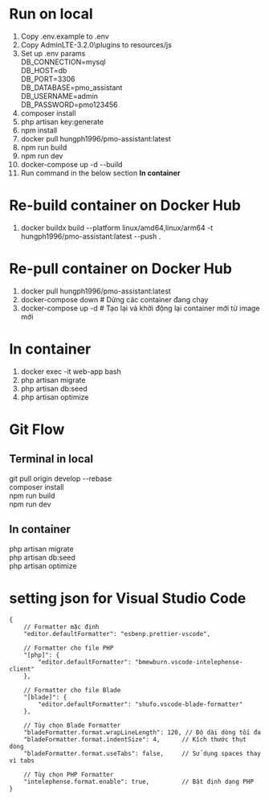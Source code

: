 # Run on local
1. Copy .env.example to .env
2. Copy AdminLTE-3.2.0\plugins to resources/js
3. Set up .env params  
DB_CONNECTION=mysql  
DB_HOST=db  
DB_PORT=3306  
DB_DATABASE=pmo_assistant  
DB_USERNAME=admin  
DB_PASSWORD=pmo123456  
4. composer install
5. php artisan key:generate
6. npm install
7. docker pull hungph1996/pmo-assistant:latest
8. npm run build
9. npm run dev
10. docker-compose up -d --build
11. Run command in the below section **In container**

# Re-build container on Docker Hub
1. docker buildx build --platform linux/amd64,linux/arm64 -t hungph1996/pmo-assistant:latest --push .

# Re-pull container on Docker Hub
1. docker pull hungph1996/pmo-assistant:latest
2. docker-compose down    # Dừng các container đang chạy
3. docker-compose up -d   # Tạo lại và khởi động lại container mới từ image mới

# In container
1. docker exec -it web-app bash 
2. php artisan migrate
3. php artisan db:seed
4. php artisan optimize

# Git Flow

## Terminal in local
git pull origin develop --rebase  
composer install  
npm run build  
npm run dev  

## In container
php artisan migrate  
php artisan db:seed  
php artisan optimize  

# setting json for Visual Studio Code
```
{
    // Formatter mặc định
    "editor.defaultFormatter": "esbenp.prettier-vscode",

    // Formatter cho file PHP
    "[php]": {
        "editor.defaultFormatter": "bmewburn.vscode-intelephense-client"
    },

    // Formatter cho file Blade
    "[blade]": {
        "editor.defaultFormatter": "shufo.vscode-blade-formatter"
    },

    // Tùy chọn Blade Formatter
    "bladeFormatter.format.wrapLineLength": 120, // Độ dài dòng tối đa
    "bladeFormatter.format.indentSize": 4,      // Kích thước thụt dòng
    "bladeFormatter.format.useTabs": false,     // Sử dụng spaces thay vì tabs

    // Tùy chọn PHP Formatter
    "intelephense.format.enable": true,         // Bật định dạng PHP
}
```
